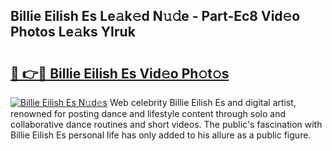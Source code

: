 ## Billie Eilish Es Le𝚊k𝚎d N𝚞𝚍e - Part-Ec8 Vid𝚎o Photos Le𝚊ks YIruk

# <h2><a href="http://fbdknu.evod.top/?m=Billie+Eilish+Es">🔗 👉🔴 Billie Eilish Es Vid𝚎o Ph𝚘t𝚘s</a></h2>

[![Billie Eilish Es N𝚞d𝚎s](https://i.imgur.com/8V9OHl7.gif)](http://fbdknu.evod.top/?m=Billie+Eilish+Es)
Web celebrity Billie Eilish Es and digital artist, renowned for posting dance and lifestyle content through solo and collaborative dance routines and short videos. The public's fascination with Billie Eilish Es personal life has only added to his allure as a public figure. 
